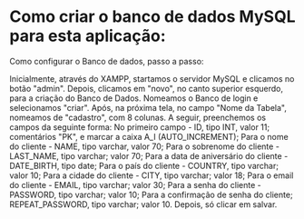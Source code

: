 # Como criar o banco de dados MySQL para esta aplicação:

Como configurar o  Banco de dados, passo a passo:

Inicialmente, através do XAMPP, startamos o servidor MySQL e clicamos no botão "admin".
Depois, clicamos em "novo", no canto superior esquerdo, para a criação do Banco de Dados. Nomeamos o Banco de login e selecionamos "criar". 
Após, na próxima tela, no campo "Nome da Tabela", nomeamos de "cadastro", com 8 colunas.
A seguir, preenchemos os campos da seguinte forma:
No primeiro campo - ID, tipo INT, valor 11; comentários "PK", e marcar a caixa A_I (AUTO_INCREMENT);
Para o nome do cliente - NAME, tipo varchar, valor 70;
Para o sobrenome do cliente - LAST_NAME, tipo varchar; valor 70;
Para a data de aniversário do cliente - DATE_BIRTH, tipo date;
Para o país do cliente - COUNTRY, tipo varchar; valor 10;
Para a cidade do cliente - CITY, tipo varchar; valor 18;
Para o email do cliente - EMAIL, tipo varchar; valor 30;
Para a senha do cliente - PASSWORD, tipo varchar; valor 10;
Para a confirmação de senha do cliente; REPEAT_PASSWORD, tipo varchar; valor 10.
Depois, só clicar em salvar.
